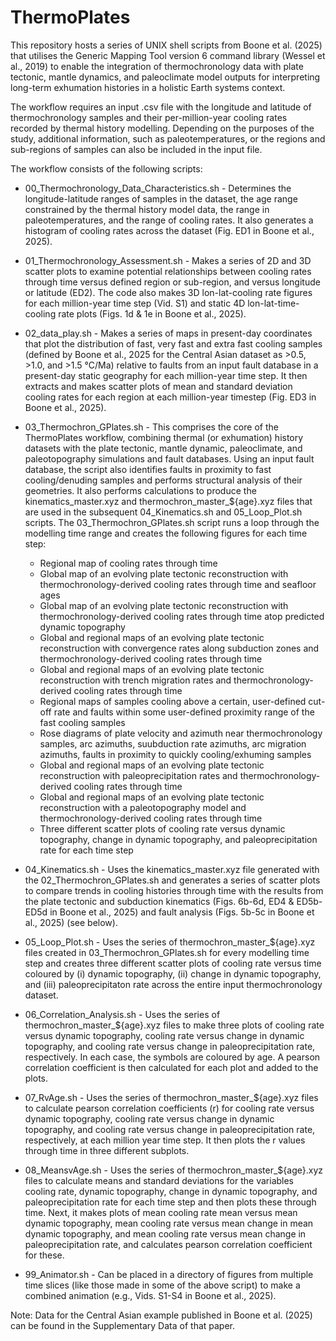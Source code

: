 # ThermoPlates
This repository hosts a series of UNIX shell scripts from Boone et al. (2025) that utilises the Generic Mapping Tool version 6 command library (Wessel et al., 2019) to enable the integration of thermochronology data with plate tectonic, mantle dynamics, and paleoclimate model outputs for interpreting long-term exhumation histories in a holistic Earth systems context.

The workflow requires an input .csv file with the longitude and latitude of thermochronology samples and their per-million-year cooling rates recorded by thermal history modelling. Depending on the purposes of the study, additional information, such as paleotemperatures, or the regions and sub-regions of samples can also be included in the input file. 

The workflow consists of the following scripts:

- 00_Thermochronology_Data_Characteristics.sh - Determines the longitude-latitude ranges of samples in the dataset, the age range constrained by the thermal history model data, the range in paleotemperatures, and the range of cooling rates. It also generates a histogram of cooling rates across the dataset (Fig. ED1 in Boone et al., 2025).

- 01_Thermochronology_Assessment.sh - Makes a series of 2D and 3D scatter plots to examine potential relationships between cooling rates through time versus defined region or sub-region, and versus longitude or latitude (ED2). The code also makes 3D lon-lat-cooling rate figures for each million-year time step (Vid. S1) and static 4D lon-lat-time-cooling rate plots (Figs. 1d & 1e in Boone et al., 2025). 

- 02_data_play.sh - Makes a series of maps in present-day coordinates that plot the distribution of fast, very fast and extra fast cooling samples (defined by Boone et al., 2025 for the Central Asian dataset as >0.5, >1.0, and >1.5 °C/Ma) relative to faults from an input fault database in a present-day static geography for each million-year time step. It then extracts and makes scatter plots of mean and standard deviation cooling rates for each region at each million-year timestep (Fig. ED3 in Boone et al., 2025). 

- 03_Thermochron_GPlates.sh - This comprises the core of the ThermoPlates workflow, combining thermal (or exhumation) history datasets with the plate tectonic, mantle dynamic, paleoclimate, and paleotopography simulations and fault databases. Using an input fault database, the script also identifies faults in proximity to fast cooling/denuding samples and performs structural analysis of their geometries. It also performs calculations to produce the kinematics_master.xyz and thermochron_master_${age}.xyz files that are used in the subsequent 04_Kinematics.sh and 05_Loop_Plot.sh scripts. The 03_Thermochron_GPlates.sh script runs a loop through the modelling time range and creates the following figures for each time step:
    - Regional map of cooling rates through time
    - Global map of an evolving plate tectonic reconstruction with thermochronology-derived cooling rates through time and seafloor ages
    - Global map of an evolving plate tectonic reconstruction with thermochronology-derived cooling rates through time atop predicted dynamic topography
    - Global and regional maps of an evolving plate tectonic reconstruction with convergence rates along subduction zones and thermochronology-derived cooling rates through time
    - Global and regional maps of an evolving plate tectonic reconstruction with trench migration rates and thermochronology-derived cooling rates through time
    - Regional maps of samples cooling above a certain, user-defined cut-off rate and faults within some user-defined proximity range of the fast cooling samples
    - Rose diagrams of plate velocity and azimuth near thermochronology samples, arc azimuths, suubduction rate azimuths, arc migration azimuths, faults in proximity to quickly cooling/exhuming samples
    - Global and regional maps of an evolving plate tectonic reconstruction with paleoprecipitation rates and thermochronology-derived cooling rates through time
    - Global and regional maps of an evolving plate tectonic reconstruction with a paleotopography model and thermochronology-derived cooling rates through time
    - Three different scatter plots of cooling rate versus dynamic topography, change in dynamic topography, and paleoprecipitation rate for each time step

- 04_Kinematics.sh - Uses the kinematics_master.xyz file generated with the 02_Thermochron_GPlates.sh and generates a series of scatter plots to compare trends in cooling histories through time with the results from the plate tectonic and subduction kinematics (Figs. 6b-6d, ED4 & ED5b-ED5d in Boone et al., 2025) and fault analysis (Figs. 5b-5c in Boone et al., 2025) (see below).

- 05_Loop_Plot.sh - Uses the series of thermochron_master_${age}.xyz files created in 03_Thermochron_GPlates.sh for every modelling time step and creates three different scatter plots of cooling rate versus time coloured by (i) dynamic topography, (ii) change in dynamic topography, and (iii) paleoprecipitaton rate across the entire input thermochronology dataset. 

- 06_Correlation_Analysis.sh - Uses the series of thermochron_master_${age}.xyz files to make three plots of cooling rate versus dynamic topography, cooling rate versus change in dynamic topography, and cooling rate versus change in paleoprecipitation rate, respectively. In each case, the symbols are coloured by age. A pearson correlation coefficient is then calculated for each plot and added to the plots.

- 07_RvAge.sh - Uses the series of thermochron_master_${age}.xyz files to calculate pearson correlation coefficients (r) for cooling rate versus dynamic topography, cooling rate versus change in dynamic topography, and cooling rate versus change in paleoprecipitation rate, respectively, at each million year time step. It then plots the r values through time in three different subplots.

- 08_MeansvAge.sh - Uses the series of thermochron_master_${age}.xyz files to calculate means and standard deviations for the variables cooling rate, dynamic topography, change in dynamic topography, and paleoprecipitation rate for each time step and then plots these through time. Next, it makes plots of mean cooling rate mean versus mean dynamic topography, mean cooling rate versus mean change in mean dynamic topography, and mean cooling rate versus mean change in paleoprecipitation rate, and calculates pearson correlation coefficient for these. 

- 99_Animator.sh - Can be placed in a directory of figures from multiple time slices (like those made in some of the above script) to make a combined animation (e.g., Vids. S1-S4 in Boone et al., 2025).

Note: Data for the Central Asian example published in Boone et al. (2025) can be found in the Supplementary Data of that paper.
